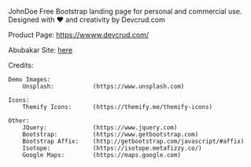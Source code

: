 JohnDoe Free Bootstrap landing page for personal and commercial use. Designed with ♥️ and creativity by Devcrud.com 

Product Page: https://wwww.devcrud.com/


Abubakar Site: [here](https://latestgbapps.com// "here")

Credits:

    Demo Images:
        Unsplash:       	(https://www.unsplash.com)

    Icons:
		Themify Icons: 		(https://themify.me/themify-icons)

	Other:
		JQuery: 			(https://www.jquery.com)
		Bootstrap: 			(https://www.getbootstrap.com)
		Bootstrap Affix: 	(http://getbootstrap.com/javascript/#affix)  
		Isotope: 			(https://isotope.metafizzy.co/) 
		Google Maps:		(https://maps.google.com)
